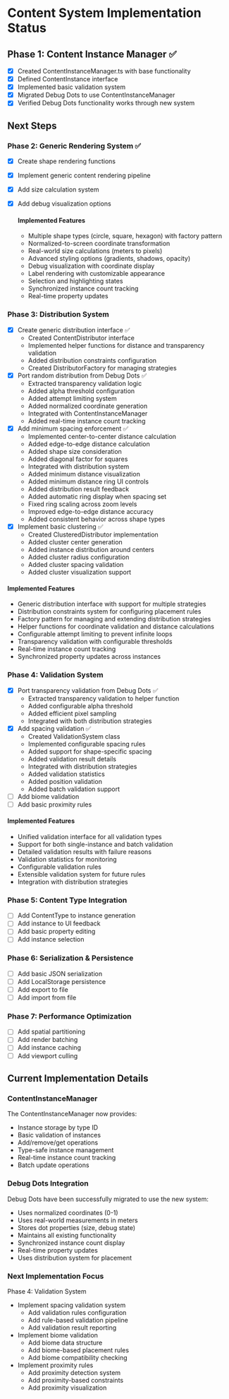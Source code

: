 # Content System Implementation Status

## Phase 1: Content Instance Manager ✅
- [x] Created ContentInstanceManager.ts with base functionality
- [x] Defined ContentInstance interface
- [x] Implemented basic validation system
- [x] Migrated Debug Dots to use ContentInstanceManager
- [x] Verified Debug Dots functionality works through new system

## Next Steps

### Phase 2: Generic Rendering System ✅
- [x] Create shape rendering functions
- [x] Implement generic content rendering pipeline
- [x] Add size calculation system
- [x] Add debug visualization options

    #### Implemented Features
    - Multiple shape types (circle, square, hexagon) with factory pattern
    - Normalized-to-screen coordinate transformation
    - Real-world size calculations (meters to pixels)
    - Advanced styling options (gradients, shadows, opacity)
    - Debug visualization with coordinate display
    - Label rendering with customizable appearance
    - Selection and highlighting states
    - Synchronized instance count tracking
    - Real-time property updates

### Phase 3: Distribution System
- [x] Create generic distribution interface ✅
  - Created ContentDistributor interface
  - Implemented helper functions for distance and transparency validation
  - Added distribution constraints configuration
  - Created DistributorFactory for managing strategies
- [x] Port random distribution from Debug Dots ✅
  - Extracted transparency validation logic
  - Added alpha threshold configuration
  - Added attempt limiting system
  - Added normalized coordinate generation
  - Integrated with ContentInstanceManager
  - Added real-time instance count tracking
- [x] Add minimum spacing enforcement ✅
  - Implemented center-to-center distance calculation
  - Added edge-to-edge distance calculation
  - Added shape size consideration
  - Added diagonal factor for squares
  - Integrated with distribution system
  - Added minimum distance visualization
  - Added minimum distance ring UI controls
  - Added distribution result feedback
  - Added automatic ring display when spacing set
  - Fixed ring scaling across zoom levels
  - Improved edge-to-edge distance accuracy
  - Added consistent behavior across shape types
- [x] Implement basic clustering ✅
  - Created ClusteredDistributor implementation
  - Added cluster center generation
  - Added instance distribution around centers
  - Added cluster radius configuration
  - Added cluster spacing validation
  - Added cluster visualization support

#### Implemented Features
- Generic distribution interface with support for multiple strategies
- Distribution constraints system for configuring placement rules
- Factory pattern for managing and extending distribution strategies
- Helper functions for coordinate validation and distance calculations
- Configurable attempt limiting to prevent infinite loops
- Transparency validation with configurable thresholds
- Real-time instance count tracking
- Synchronized property updates across instances

### Phase 4: Validation System
- [x] Port transparency validation from Debug Dots ✅
  - Extracted transparency validation to helper function
  - Added configurable alpha threshold
  - Added efficient pixel sampling
  - Integrated with both distribution strategies
- [x] Add spacing validation ✅
  - Created ValidationSystem class
  - Implemented configurable spacing rules
  - Added support for shape-specific spacing
  - Added validation result details
  - Integrated with distribution strategies
  - Added validation statistics
  - Added position validation
  - Added batch validation support
- [ ] Add biome validation
- [ ] Add basic proximity rules

#### Implemented Features
- Unified validation interface for all validation types
- Support for both single-instance and batch validation
- Detailed validation results with failure reasons
- Validation statistics for monitoring
- Configurable validation rules
- Extensible validation system for future rules
- Integration with distribution strategies

### Phase 5: Content Type Integration
- [ ] Add ContentType to instance generation
- [ ] Add instance to UI feedback
- [ ] Add basic property editing
- [ ] Add instance selection

### Phase 6: Serialization & Persistence
- [ ] Add basic JSON serialization
- [ ] Add LocalStorage persistence
- [ ] Add export to file
- [ ] Add import from file

### Phase 7: Performance Optimization
- [ ] Add spatial partitioning
- [ ] Add render batching
- [ ] Add instance caching
- [ ] Add viewport culling

## Current Implementation Details

### ContentInstanceManager
The ContentInstanceManager now provides:
- Instance storage by type ID
- Basic validation of instances
- Add/remove/get operations
- Type-safe instance management
- Real-time instance count tracking
- Batch update operations

### Debug Dots Integration
Debug Dots have been successfully migrated to use the new system:
- Uses normalized coordinates (0-1)
- Uses real-world measurements in meters
- Stores dot properties (size, debug state)
- Maintains all existing functionality
- Synchronized instance count display
- Real-time property updates
- Uses distribution system for placement

### Next Implementation Focus
Phase 4: Validation System
- Implement spacing validation system
  - Add validation rules configuration
  - Add rule-based validation pipeline
  - Add validation result reporting
- Implement biome validation
  - Add biome data structure
  - Add biome-based placement rules
  - Add biome compatibility checking
- Implement proximity rules
  - Add proximity detection system
  - Add proximity-based constraints
  - Add proximity visualization
